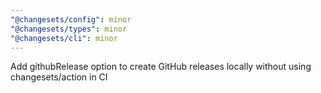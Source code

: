 ```yaml
---
"@changesets/config": minor
"@changesets/types": minor
"@changesets/cli": minor
---
```


Add githubRelease option to create GitHub releases locally without using changesets/action in CI
